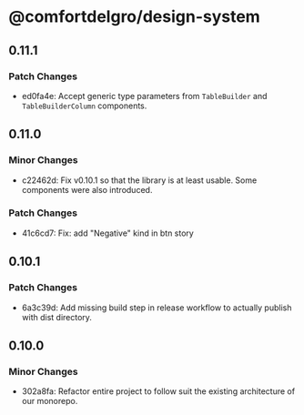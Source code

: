 # @comfortdelgro/design-system

## 0.11.1

### Patch Changes

- ed0fa4e: Accept generic type parameters from `TableBuilder` and `TableBuilderColumn` components.

## 0.11.0

### Minor Changes

- c22462d: Fix v0.10.1 so that the library is at least usable. Some components were also introduced.

### Patch Changes

- 41c6cd7: Fix: add "Negative" kind in btn story

## 0.10.1

### Patch Changes

- 6a3c39d: Add missing build step in release workflow to actually publish with dist directory.

## 0.10.0

### Minor Changes

- 302a8fa: Refactor entire project to follow suit the existing architecture of our monorepo.
